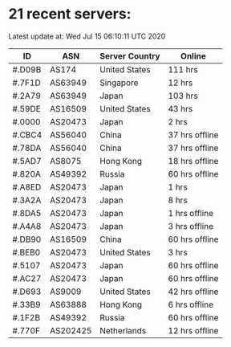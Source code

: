 # 21 recent servers:

Latest update at: Wed Jul 15 06:10:11 UTC 2020

| ID | ASN | Server Country | Online |
| -- | --- | -------------- | ------ |
| #.D09B | AS174 | United States | 111 hrs |
| #.7F1D | AS63949 | Singapore | 12 hrs |
| #.2A79 | AS63949 | Japan | 103 hrs |
| #.59DE | AS16509 | United States | 43 hrs |
| #.0000 | AS20473 | Japan | 2 hrs |
| #.CBC4 | AS56040 | China | 37 hrs offline |
| #.78DA | AS56040 | China | 37 hrs offline |
| #.5AD7 | AS8075 | Hong Kong | 18 hrs offline |
| #.820A | AS49392 | Russia | 60 hrs offline |
| #.A8ED | AS20473 | Japan | 1 hrs |
| #.3A2A | AS20473 | Japan | 8 hrs |
| #.8DA5 | AS20473 | Japan | 1 hrs offline |
| #.A4A8 | AS20473 | Japan | 3 hrs offline |
| #.DB90 | AS16509 | China | 60 hrs offline |
| #.BEB0 | AS20473 | United States | 3 hrs |
| #.5107 | AS20473 | Japan | 60 hrs offline |
| #.AC27 | AS20473 | Japan | 60 hrs offline |
| #.D693 | AS9009 | United States | 42 hrs offline |
| #.33B9 | AS63888 | Hong Kong | 6 hrs offline |
| #.1F2B | AS49392 | Russia | 60 hrs offline |
| #.770F | AS202425 | Netherlands | 12 hrs offline |

